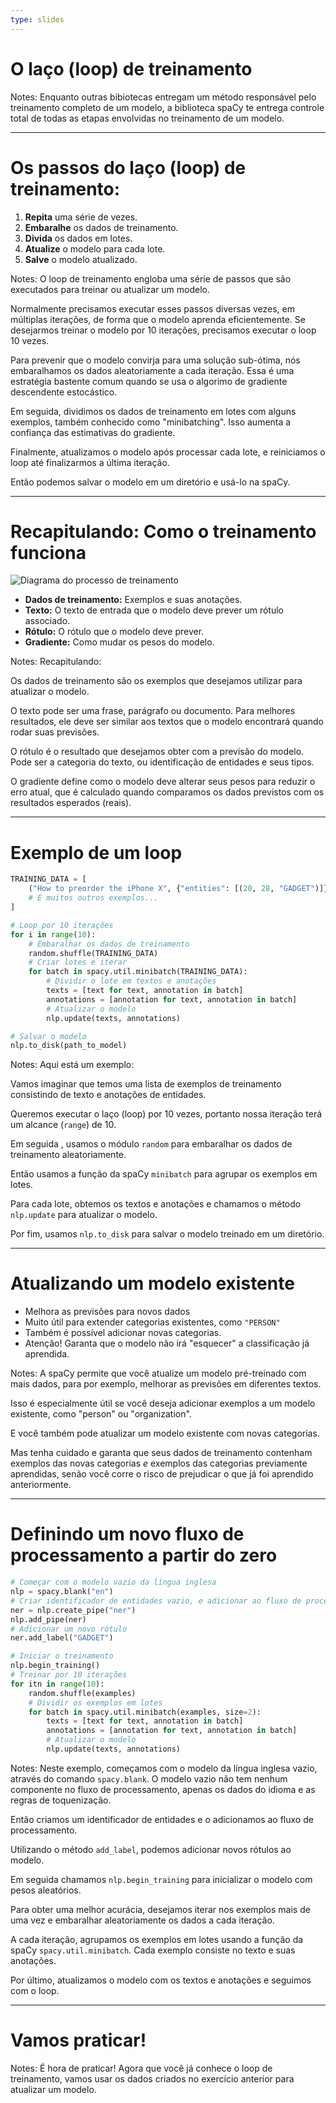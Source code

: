 ```yaml
---
type: slides
---
```


# O laço (loop) de treinamento

Notes: Enquanto outras bibiotecas entregam um método responsável pelo
treinamento completo de um modelo, a biblioteca spaCy te entrega controle total de todas 
as etapas envolvidas no treinamento de um modelo.

---

# Os passos do laço (loop) de treinamento:

1. **Repita** uma série de vezes.
2. **Embaralhe** os dados de treinamento.
3. **Divida** os dados em lotes.
4. **Atualize** o modelo para cada lote.
5. **Salve** o modelo atualizado.

Notes: O loop de treinamento engloba uma série de passos que são executados
para treinar ou atualizar um modelo.

Normalmente precisamos executar esses passos diversas vezes, em múltiplas iterações,
de forma que o modelo aprenda eficientemente. Se desejarmos treinar o modelo
por 10 iterações, precisamos executar o loop 10 vezes.

Para prevenir que o modelo convirja para uma solução sub-ótima, nós embaralhamos
os dados aleatoriamente a cada iteração. Essa é uma estratégia bastente comum
quando se usa o algorimo de gradiente descendente estocástico.

Em seguida, dividimos os dados de treinamento em lotes com alguns exemplos,
também conhecido como "minibatching". Isso aumenta a confiança das estimativas
do gradiente.

Finalmente, atualizamos o modelo após processar cada lote, e reiniciamos o loop
até finalizarmos a última iteração.

Então podemos salvar o modelo em um diretório e usá-lo na spaCy.

---

# Recapitulando: Como o treinamento funciona

<img src="/training.png" alt="Diagrama do processo de treinamento" />

- **Dados de treinamento:** Exemplos e suas anotações.
- **Texto:** O texto de entrada que o modelo deve prever um rótulo associado.
- **Rótulo:** O rótulo que o modelo deve prever.
- **Gradiente:** Como mudar os pesos do modelo.

Notes: Recapitulando:

Os dados de treinamento são os exemplos que desejamos utilizar para atualizar
o modelo.

O texto pode ser uma frase, parágrafo ou documento. Para melhores resultados,
ele deve ser similar aos textos que o modelo encontrará quando rodar suas
previsões.

O rótulo é o resultado que desejamos obter com a previsão do modelo. Pode ser a categoria
do texto, ou identificação de entidades e seus tipos.

O gradiente define como o modelo deve alterar seus pesos para reduzir o erro atual, 
que é calculado quando comparamos os dados previstos com os resultados esperados 
(reais).

---

# Exemplo de um loop

```python
TRAINING_DATA = [
    ("How to preorder the iPhone X", {"entities": [(20, 28, "GADGET")]})
    # E muitos outros exemplos...
]
```

```python
# Loop por 10 iterações
for i in range(10):
    # Embaralhar os dados de treinamento
    random.shuffle(TRAINING_DATA)
    # Criar lotes e iterar 
    for batch in spacy.util.minibatch(TRAINING_DATA):
        # Dividir o lote em textos e anotações
        texts = [text for text, annotation in batch]
        annotations = [annotation for text, annotation in batch]
        # Atualizar o modelo
        nlp.update(texts, annotations)

# Salvar o modelo 
nlp.to_disk(path_to_model)
```

Notes: Aqui está um exemplo:

Vamos imaginar que temos uma lista de exemplos de treinamento consistindo de
texto e anotações de entidades.

Queremos executar o laço (loop) por 10 vezes, portanto nossa iteração terá um
alcance (`range`) de 10.

Em seguida , usamos o módulo `random` para embaralhar os dados de treinamento
aleatoriamente.

Então usamos a função da spaCy `minibatch` para agrupar os exemplos em lotes.

Para cada lote, obtemos os textos e anotações e chamamos o método `nlp.update`
para atualizar o modelo.

Por fim, usamos `nlp.to_disk` para salvar o modelo treinado em um diretório.

---

# Atualizando um modelo existente

- Melhora as previsões para novos dados
- Muito útil para extender categorias existentes, como `"PERSON"`
- Também é possível adicionar novas categorias.
- Atenção! Garanta que o modelo não irá "esquecer" a classificação já aprendida.

Notes: A spaCy permite que você atualize um modelo pré-treinado com mais
dados, para por exemplo, melhorar as previsões em diferentes textos.

Isso é especialmente útil se você deseja adicionar exemplos a um modelo
existente, como "person" ou "organization".

E você também pode atualizar um modelo existente com novas categorias.

Mas tenha cuidado e garanta que seus dados de treinamento contenham 
exemplos das novas categorias _e_ exemplos das categorias previamente
aprendidas, senão você corre o risco de prejudicar o que já foi aprendido
anteriormente.

---

# Definindo um novo fluxo de processamento a partir do zero

```python
# Começar com o modelo vazio da língua inglesa
nlp = spacy.blank("en")
# Criar identificador de entidades vazio, e adicionar ao fluxo de processamento
ner = nlp.create_pipe("ner")
nlp.add_pipe(ner)
# Adicionar um novo rótulo
ner.add_label("GADGET")

# Iniciar o treinamento
nlp.begin_training()
# Treinar por 10 iterações
for itn in range(10):
    random.shuffle(examples)
    # Dividir os exemplos em lotes
    for batch in spacy.util.minibatch(examples, size=2):
        texts = [text for text, annotation in batch]
        annotations = [annotation for text, annotation in batch]
        # Atualizar o modelo
        nlp.update(texts, annotations)
```

Notes: Neste exemplo, começamos com o modelo da língua inglesa vazio, através
do comando `spacy.blank`. O modelo vazio não tem nenhum componente no fluxo
de processamento, apenas os dados do idioma e as regras de toquenização.

Então criamos um identificador de entidades e o adicionamos ao fluxo de
processamento.

Utilizando o método `add_label`, podemos adicionar novos rótulos ao modelo.

Em seguida chamamos `nlp.begin_training` para inicializar o modelo com pesos 
aleatórios.

Para obter uma melhor acurácia, desejamos iterar nos exemplos mais de uma
vez e embaralhar aleatoriamente os dados a cada iteração.

A cada iteração, agrupamos os exemplos em lotes usando a função da spaCy
`spacy.util.minibatch`. Cada exemplo consiste no texto e suas anotações.

Por último, atualizamos o modelo com os textos e anotações e seguimos com
o loop.

---

# Vamos praticar!

Notes: É hora de praticar! Agora que você já conhece o loop de treinamento, vamos
usar os dados criados no exercício anterior para atualizar um modelo.
